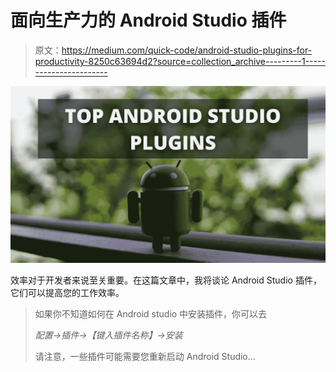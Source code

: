 # 面向生产力的 Android Studio 插件

> 原文：<https://medium.com/quick-code/android-studio-plugins-for-productivity-8250c63694d2?source=collection_archive---------1----------------------->

![](img/288a54b237537962ff3d6aa53e116886.png)

效率对于开发者来说至关重要。在这篇文章中，我将谈论 Android Studio 插件，它们可以提高您的工作效率。

> 如果你不知道如何在 Android studio 中安装插件，你可以去
> 
> *配置→插件→【键入插件名称】→安装*
> 
> 请注意，一些插件可能需要您重新启动 Android Studio…